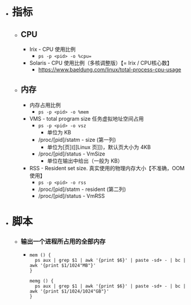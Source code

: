 - # 指标
	- ## CPU
		- Irix - CPU 使用比例
			- `ps -p <pid> -o %cpu=`
		- Solaris - CPU 使用比例（多核调整版）【= Irix / CPU核心数】
			- https://www.baeldung.com/linux/total-process-cpu-usage
	- ## 内存
		- 内存占用比例
			- `ps -p <pid> -o %mem`
		- VMS - total program size 任务虚拟地址空间占用
			- `ps -p <pid> -o vsz`
				- 单位为 KB
			- /proc/[pid]/statm - size (第一列)
				- 单位为[页]([[Linux 页]])，默认页大小为 4KB
			- /proc/[pid]/status - VmSize
				- 单位在输出中给出（一般为 KB）
		- RSS - Resident set size.   真实使用的物理内存大小【不准确，OOM 使用】
			- `ps -p <pid> -o rss`
			- /proc/[pid]/statm - resident (第二列)
			- /proc/[pid]/status - VmRSS
- # 脚本
	- ### 输出一个进程所占用的全部内存
		- ```shell
		  mem () {
		  	ps aux | grep $1 | awk '{print $6}' | paste -sd+ - | bc | awk '{print $1/1024"MB"}'
		  }
		  
		  memg () {
		  	ps aux | grep $1 | awk '{print $6}' | paste -sd+ - | bc | awk '{print $1/1024/1024"GB"}'
		  }
		  ```